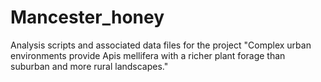 # Mancester_honey
Analysis scripts and associated data files for the project "Complex urban environments provide Apis mellifera with a richer plant forage than suburban and more rural landscapes." 

